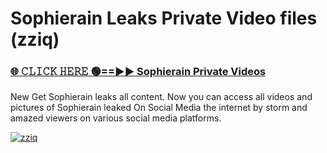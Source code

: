 # Sophierain Leaks Private Video files (zziq)

<h3><a href="https://mediafirerr.pages.dev?q=Sophierain&ref=R42" rel="nofollow">🌐 𝙲𝙻𝙸𝙲𝙺 𝙷𝙴𝚁𝙴 🟢==►► Sophierain Private Videos</a></h3>

New Get Sophierain leaks all content. Now you can access all videos and pictures of Sophierain leaked On Social Media the internet by storm and amazed viewers on various social media platforms.

[![zziq](https://github.com/user-attachments/assets/26341bd8-4b91-4a20-822e-3fd5d525dd40)](https://mediafirerr.pages.dev?q=Sophierain&ref=R42)

